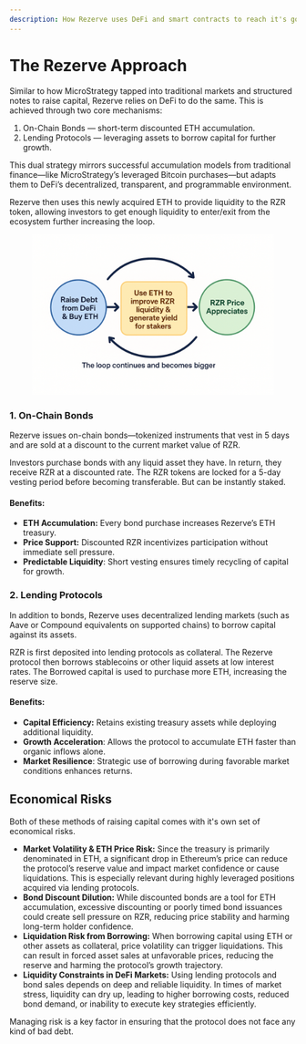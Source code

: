 ```yaml
---
description: How Rezerve uses DeFi and smart contracts to reach it's goal of 1 million ETH
---
```


# The Rezerve Approach

Similar to how MicroStrategy tapped into traditional markets and structured notes to raise capital, Rezerve relies on DeFi to do the same. This is achieved through two core mechanisms:

1. On-Chain Bonds — short-term discounted ETH accumulation.
2. Lending Protocols — leveraging assets to borrow capital for further growth.

This dual strategy mirrors successful accumulation models from traditional finance—like MicroStrategy’s leveraged Bitcoin purchases—but adapts them to DeFi’s decentralized, transparent, and programmable environment.&#x20;

Rezerve then uses this newly acquired ETH to provide liquidity to the RZR token, allowing investors to get enough liquidity to enter/exit from the ecosystem further increasing the loop.

<figure><img src="../.gitbook/assets/image (11).png" alt=""><figcaption></figcaption></figure>

### 1. On-Chain Bonds

Rezerve issues on-chain bonds—tokenized instruments that vest in 5 days and are sold at a discount to the current market value of RZR.

Investors purchase bonds with any liquid asset they have. In return, they receive RZR at a discounted rate. The RZR tokens are locked for a 5-day vesting period before becoming transferable. But can be instantly staked.

#### **Benefits:**

* **ETH Accumulation:** Every bond purchase increases Rezerve’s ETH treasury.
* **Price Support:** Discounted RZR incentivizes participation without immediate sell pressure.
* **Predictable Liquidity**: Short vesting ensures timely recycling of capital for growth.

### 2. Lending Protocols

In addition to bonds, Rezerve uses decentralized lending markets (such as Aave or Compound equivalents on supported chains) to borrow capital against its assets.

RZR is first deposited into lending protocols as collateral. The Rezerve protocol then borrows stablecoins or other liquid assets at low interest rates. The Borrowed capital is used to purchase more ETH, increasing the reserve size.

#### **Benefits:**

* **Capital Efficiency:** Retains existing treasury assets while deploying additional liquidity.
* **Growth Acceleration**: Allows the protocol to accumulate ETH faster than organic inflows alone.
* **Market Resilience**: Strategic use of borrowing during favorable market conditions enhances returns.

## Economical Risks

Both of these methods of raising capital comes with it's own set of economical risks.

* **Market Volatility & ETH Price Risk:** Since the treasury is primarily denominated in ETH, a significant drop in Ethereum’s price can reduce the protocol’s reserve value and impact market confidence or cause liquidations. This is especially relevant during highly leveraged positions acquired via lending protocols.
* **Bond Discount Dilution:** While discounted bonds are a tool for ETH accumulation, excessive discounting or poorly timed bond issuances could create sell pressure on RZR, reducing price stability and harming long-term holder confidence.
* **Liquidation Risk from Borrowing:** When borrowing capital using ETH or other assets as collateral, price volatility can trigger liquidations. This can result in forced asset sales at unfavorable prices, reducing the reserve and harming the protocol’s growth trajectory.
* **Liquidity Constraints in DeFi Markets:** Using lending protocols and bond sales depends on deep and reliable liquidity. In times of market stress, liquidity can dry up, leading to higher borrowing costs, reduced bond demand, or inability to execute key strategies efficiently.

Managing risk is a key factor in ensuring that the protocol does not face any kind of bad debt.
